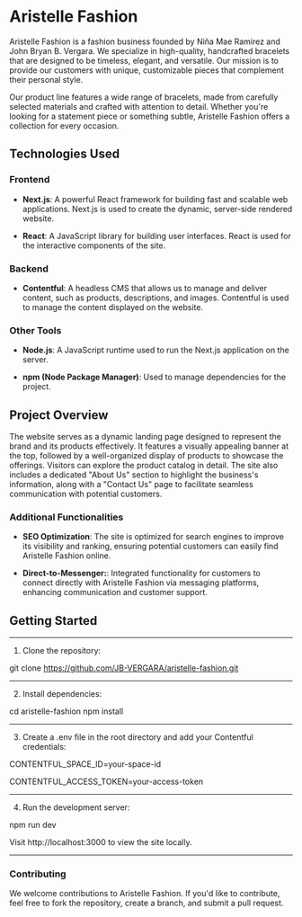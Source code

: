 # Aristelle Fashion

Aristelle Fashion is a fashion business founded by Niña Mae Ramirez and John Bryan B. Vergara. We specialize in high-quality, handcrafted bracelets that are designed to be timeless, elegant, and versatile. Our mission is to provide our customers with unique, customizable pieces that complement their personal style.

Our product line features a wide range of bracelets, made from carefully selected materials and crafted with attention to detail. Whether you're looking for a statement piece or something subtle, Aristelle Fashion offers a collection for every occasion.

## Technologies Used

### Frontend

- **Next.js**: A powerful React framework for building fast and scalable web applications. Next.js is used to create the dynamic, server-side rendered website.
  
- **React**: A JavaScript library for building user interfaces. React is used for the interactive components of the site.

### Backend

- **Contentful**: A headless CMS that allows us to manage and deliver content, such as products, descriptions, and images. Contentful is used to manage the content displayed on the website.

### Other Tools

- **Node.js**: A JavaScript runtime used to run the Next.js application on the server.

- **npm (Node Package Manager)**: Used to manage dependencies for the project.


## Project Overview

The website serves as a dynamic landing page designed to represent the brand and its products effectively. It features a visually appealing banner at the top, followed by a well-organized display of products to showcase the offerings. Visitors can explore the product catalog in detail. The site also includes a dedicated "About Us" section to highlight the business's information, along with a "Contact Us" page to facilitate seamless communication with potential customers.

### Additional Functionalities

- **SEO Optimization**: The site is optimized for search engines to improve its visibility and ranking, ensuring potential customers can easily find Aristelle Fashion online.

- **Direct-to-Messenger:**: Integrated functionality for customers to connect directly with Aristelle Fashion via messaging platforms, enhancing communication and customer support.

## Getting Started
------------------------------------------------------------------------
1. Clone the repository:

git clone https://github.com/JB-VERGARA/aristelle-fashion.git

------------------------------------------------------------------------
2. Install dependencies:

cd aristelle-fashion
npm install

------------------------------------------------------------------------
3. Create a .env file in the root directory and add your Contentful credentials:

CONTENTFUL_SPACE_ID=your-space-id

CONTENTFUL_ACCESS_TOKEN=your-access-token

------------------------------------------------------------------------
4. Run the development server:

npm run dev

Visit http://localhost:3000 to view the site locally.

------------------------------------------------------------------------


### Contributing

We welcome contributions to Aristelle Fashion. If you'd like to contribute, feel free to fork the repository, create a branch, and submit a pull request.
